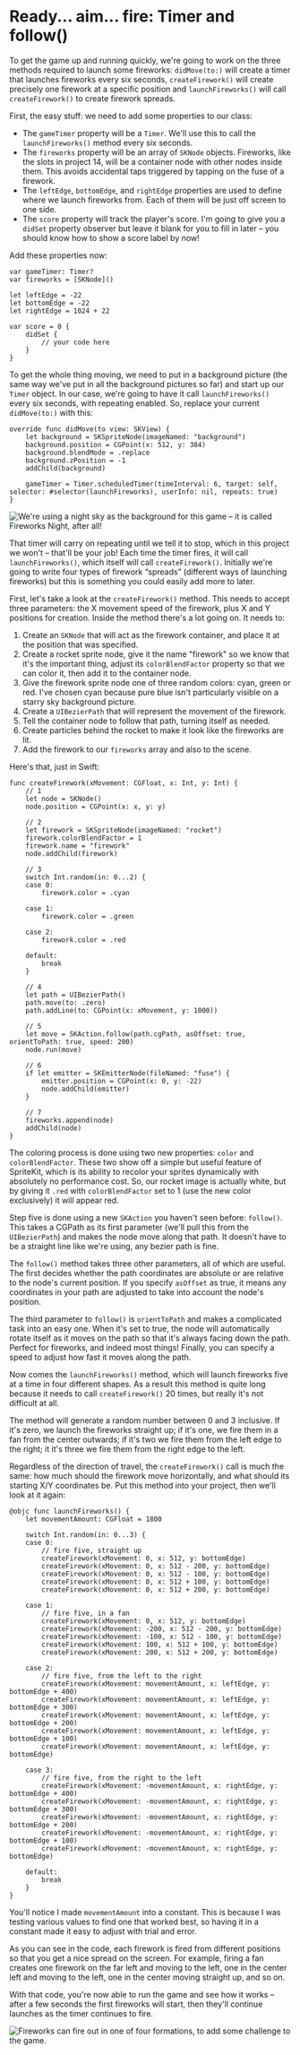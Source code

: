 # Ready... aim... fire: Timer and follow()

<!-- YOUTUBE: UYBAbYSKRo4 -->

To get the game up and running quickly, we're going to work on the three methods required to launch some fireworks: `didMove(to:)` will create a timer that launches fireworks every six seconds, `createFirework()` will create precisely one firework at a specific position and `launchFireworks()` will call `createFirework()` to create firework spreads.

First, the easy stuff: we need to add some properties to our class:

- The `gameTimer` property will be a `Timer`. We'll use this to call the `launchFireworks()` method every six seconds.
- The `fireworks` property will be an array of `SKNode` objects. Fireworks, like the slots in project 14, will be a container node with other nodes inside them. This avoids accidental taps triggered by tapping on the fuse of a firework.
- The `leftEdge`, `bottomEdge`, and `rightEdge` properties are used to define where we launch fireworks from. Each of them will be just off screen to one side.
- The `score` property will track the player's score. I'm going to give you a `didSet` property observer but leave it blank for you to fill in later – you should know how to show a score label by now!

Add these properties now:

    var gameTimer: Timer?
    var fireworks = [SKNode]()

    let leftEdge = -22
    let bottomEdge = -22
    let rightEdge = 1024 + 22

    var score = 0 {
        didSet {
            // your code here
        }
    }

To get the whole thing moving, we need to put in a background picture (the same way we've put in all the background pictures so far) and start up our `Timer` object. In our case, we're going to have it call `launchFireworks()` every six seconds, with repeating enabled. So, replace your current `didMove(to:)` with this:

    override func didMove(to view: SKView) {
        let background = SKSpriteNode(imageNamed: "background")
        background.position = CGPoint(x: 512, y: 384)
        background.blendMode = .replace
        background.zPosition = -1
        addChild(background)

        gameTimer = Timer.scheduledTimer(timeInterval: 6, target: self, selector: #selector(launchFireworks), userInfo: nil, repeats: true)
    }

![We're using a night sky as the background for this game – it is called Fireworks Night, after all!](20-1.png)

That timer will carry on repeating until we tell it to stop, which in this project we won't – that'll be your job! Each time the timer fires, it will call `launchFireworks()`, which itself will call `createFirework()`. Initially we're going to write four types of firework “spreads” (different ways of launching fireworks) but this is something you could easily add more to later.

First, let's take a look at the `createFirework()` method. This needs to accept three parameters: the X movement speed of the firework, plus X and Y positions for creation. Inside the method there's a lot going on. It needs to:

1. Create an `SKNode` that will act as the firework container, and place it at the position that was specified.
2. Create a rocket sprite node, give it the name "firework" so we know that it's the important thing, adjust its `colorBlendFactor` property so that we can color it, then add it to the container node.
3. Give the firework sprite node one of three random colors: cyan, green or red. I've chosen cyan because pure blue isn't particularly visible on a starry sky background picture.
4. Create a `UIBezierPath` that will represent the movement of the firework.
5. Tell the container node to follow that path, turning itself as needed.
6. Create particles behind the rocket to make it look like the fireworks are lit.
7. Add the firework to our `fireworks` array and also to the scene.

Here's that, just in Swift:

    func createFirework(xMovement: CGFloat, x: Int, y: Int) {
        // 1
        let node = SKNode()
        node.position = CGPoint(x: x, y: y)

        // 2
        let firework = SKSpriteNode(imageNamed: "rocket")
        firework.colorBlendFactor = 1
        firework.name = "firework"
        node.addChild(firework)

        // 3
        switch Int.random(in: 0...2) {
        case 0:
            firework.color = .cyan

        case 1:
            firework.color = .green

        case 2:
            firework.color = .red

        default:
            break
        }

        // 4
        let path = UIBezierPath()
        path.move(to: .zero)
        path.addLine(to: CGPoint(x: xMovement, y: 1000))

        // 5
        let move = SKAction.follow(path.cgPath, asOffset: true, orientToPath: true, speed: 200)
        node.run(move)

        // 6
        if let emitter = SKEmitterNode(fileNamed: "fuse") {
            emitter.position = CGPoint(x: 0, y: -22)
            node.addChild(emitter)
        }

        // 7
        fireworks.append(node)
        addChild(node)
    }

The coloring process is done using two new properties: `color` and `colorBlendFactor`. These two show off a simple but useful feature of SpriteKit, which is its ability to recolor your sprites dynamically with absolutely no performance cost. So, our rocket image is actually white, but by giving it `.red` with `colorBlendFactor` set to 1 (use the new color exclusively) it will appear red.

Step five is done using a new `SKAction` you haven't seen before: `follow()`. This takes a CGPath as its first parameter (we'll pull this from the `UIBezierPath`) and makes the node move along that path. It doesn't have to be a straight line like we're using, any bezier path is fine.

The `follow()` method takes three other parameters, all of which are useful. The first decides whether the path coordinates are absolute or are relative to the node's current position. If you specify `asOffset` as true, it means any coordinates in your path are adjusted to take into account the node's position.

The third parameter to `follow()` is `orientToPath` and makes a complicated task into an easy one. When it's set to true, the node will automatically rotate itself as it moves on the path so that it's always facing down the path. Perfect for fireworks, and indeed most things! Finally, you can specify a speed to adjust how fast it moves along the path.

Now comes the `launchFireworks()` method, which will launch fireworks five at a time in four different shapes. As a result this method is quite long because it needs to call `createFirework()` 20 times, but really it's not difficult at all.

The method will generate a random number between 0 and 3 inclusive. If it's zero, we launch the fireworks straight up; if it's one, we fire them in a fan from the center outwards; if it's two we fire them from the left edge to the right; it it's three we fire them from the right edge to the left.

Regardless of the direction of travel, the `createFirework()` call is much the same: how much should the firework move horizontally, and what should its starting X/Y coordinates be. Put this method into your project, then we'll look at it again:

    @objc func launchFireworks() {
        let movementAmount: CGFloat = 1800

        switch Int.random(in: 0...3) {
        case 0:
            // fire five, straight up
            createFirework(xMovement: 0, x: 512, y: bottomEdge)
            createFirework(xMovement: 0, x: 512 - 200, y: bottomEdge)
            createFirework(xMovement: 0, x: 512 - 100, y: bottomEdge)
            createFirework(xMovement: 0, x: 512 + 100, y: bottomEdge)
            createFirework(xMovement: 0, x: 512 + 200, y: bottomEdge)

        case 1:
            // fire five, in a fan
            createFirework(xMovement: 0, x: 512, y: bottomEdge)
            createFirework(xMovement: -200, x: 512 - 200, y: bottomEdge)
            createFirework(xMovement: -100, x: 512 - 100, y: bottomEdge)
            createFirework(xMovement: 100, x: 512 + 100, y: bottomEdge)
            createFirework(xMovement: 200, x: 512 + 200, y: bottomEdge)

        case 2:
            // fire five, from the left to the right
            createFirework(xMovement: movementAmount, x: leftEdge, y: bottomEdge + 400)
            createFirework(xMovement: movementAmount, x: leftEdge, y: bottomEdge + 300)
            createFirework(xMovement: movementAmount, x: leftEdge, y: bottomEdge + 200)
            createFirework(xMovement: movementAmount, x: leftEdge, y: bottomEdge + 100)
            createFirework(xMovement: movementAmount, x: leftEdge, y: bottomEdge)

        case 3:
            // fire five, from the right to the left
            createFirework(xMovement: -movementAmount, x: rightEdge, y: bottomEdge + 400)
            createFirework(xMovement: -movementAmount, x: rightEdge, y: bottomEdge + 300)
            createFirework(xMovement: -movementAmount, x: rightEdge, y: bottomEdge + 200)
            createFirework(xMovement: -movementAmount, x: rightEdge, y: bottomEdge + 100)
            createFirework(xMovement: -movementAmount, x: rightEdge, y: bottomEdge)

        default:
            break
        }
    }

You'll notice I made `movementAmount` into a constant. This is because I was testing various values to find one that worked best, so having it in a constant made it easy to adjust with trial and error.

As you can see in the code, each firework is fired from different positions so that you get a nice spread on the screen. For example, firing a fan creates one firework on the far left and moving to the left, one in the center left and moving to the left, one in the center moving straight up, and so on.

With that code, you're now able to run the game and see how it works – after a few seconds the first fireworks will start, then they'll continue launches as the timer continues to fire.

![Fireworks can fire out in one of four formations, to add some challenge to the game.](20-2.png)
